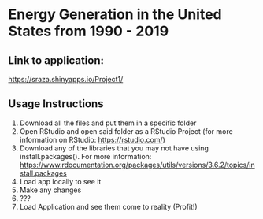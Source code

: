 # Energy Generation in the United States from 1990 - 2019

## Link to application:
https://sraza.shinyapps.io/Project1/

## Usage Instructions
1) Download all the files and put them in a specific folder
2) Open RStudio and open said folder as a RStudio Project (for more information on RStudio: https://rstudio.com/)
3) Download any of the libraries that you may not have using install.packages(). For more information: https://www.rdocumentation.org/packages/utils/versions/3.6.2/topics/install.packages
4) Load app locally to see it
5) Make any changes
6) ???
7) Load Application and see them come to reality (Profit!)
